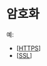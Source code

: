 # 암호화

예:
- [[HTTPS]]
- [[SSL]]



[//begin]: # "Autogenerated link references for markdown compatibility"
[HTTPS]: HTTPS.md "HTTPS"
[SSL]: SSL.md "SSL (Secure Sockets Layer)"
[//end]: # "Autogenerated link references"